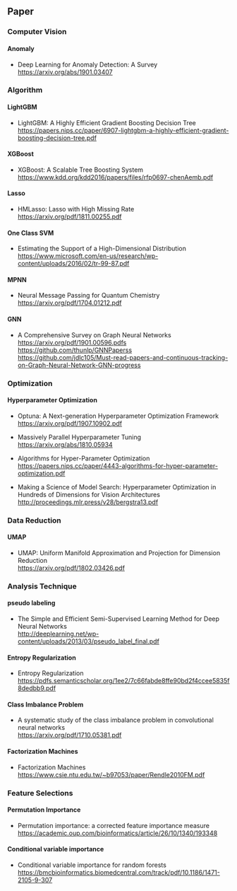 ## Paper
### Computer Vision
#### Anomaly
- Deep Learning for Anomaly Detection: A Survey<br>
https://arxiv.org/abs/1901.03407

### Algorithm
#### LightGBM
- LightGBM: A Highly Efficient Gradient Boosting Decision Tree<br>
https://papers.nips.cc/paper/6907-lightgbm-a-highly-efficient-gradient-boosting-decision-tree.pdf

#### XGBoost
- XGBoost: A Scalable Tree Boosting System<br>
https://www.kdd.org/kdd2016/papers/files/rfp0697-chenAemb.pdf

#### Lasso
- HMLasso: Lasso with High Missing Rate<br>
https://arxiv.org/pdf/1811.00255.pdf

#### One Class SVM
- Estimating the Support of a High-Dimensional Distribution<br>
https://www.microsoft.com/en-us/research/wp-content/uploads/2016/02/tr-99-87.pdf

#### MPNN
- Neural Message Passing for Quantum Chemistry<br>
https://arxiv.org/pdf/1704.01212.pdf

#### GNN
- A Comprehensive Survey on Graph Neural Networks<br>
https://arxiv.org/pdf/1901.00596.pdfs<br>
https://github.com/thunlp/GNNPaperss<br>
https://github.com/jdlc105/Must-read-papers-and-continuous-tracking-on-Graph-Neural-Network-GNN-progress

### Optimization
#### Hyperparameter Optimization
- Optuna: A Next-generation Hyperparameter Optimization Framework<br>
https://arxiv.org/pdf/1907.10902.pdf

- Massively Parallel Hyperparameter Tuning<br>
https://arxiv.org/abs/1810.05934

- Algorithms for Hyper-Parameter Optimization<br>
https://papers.nips.cc/paper/4443-algorithms-for-hyper-parameter-optimization.pdf

- Making a Science of Model Search: Hyperparameter Optimization
in Hundreds of Dimensions for Vision Architectures<br>
http://proceedings.mlr.press/v28/bergstra13.pdf

### Data Reduction
#### UMAP
- UMAP: Uniform Manifold Approximation and Projection for Dimension Reduction<br>
https://arxiv.org/pdf/1802.03426.pdf

### Analysis Technique
#### pseudo labeling
- The Simple and Efficient Semi-Supervised Learning Method for Deep Neural Networks<br>
http://deeplearning.net/wp-content/uploads/2013/03/pseudo_label_final.pdf

#### Entropy Regularization
- Entropy Regularization<br>
https://pdfs.semanticscholar.org/1ee2/7c66fabde8ffe90bd2f4ccee5835f8dedbb9.pdf

#### Class Imbalance Problem
- A systematic study of the class imbalance problem in convolutional neural networks<br>
https://arxiv.org/pdf/1710.05381.pdf

#### Factorization Machines
- Factorization Machines<br>
https://www.csie.ntu.edu.tw/~b97053/paper/Rendle2010FM.pdf

### Feature Selections
#### Permutation Importance
- Permutation importance: a corrected feature importance measure<br>
https://academic.oup.com/bioinformatics/article/26/10/1340/193348

#### Conditional variable importance
- Conditional variable importance for random forests<br>
https://bmcbioinformatics.biomedcentral.com/track/pdf/10.1186/1471-2105-9-307